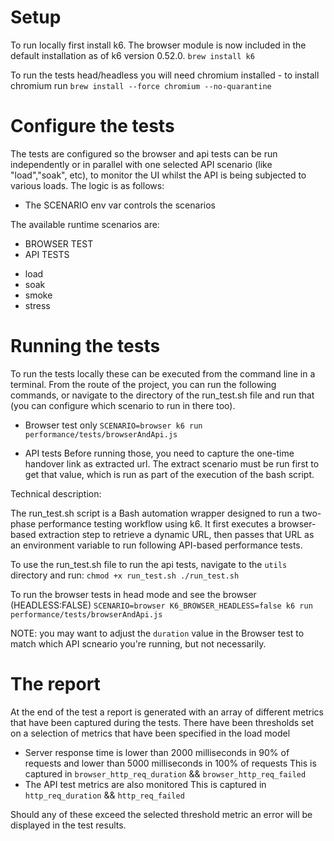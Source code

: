 # Setup
To run locally first install k6. The browser module is now included in the default installation as of k6 version 0.52.0.
`brew install k6`

To run the tests head/headless you will need chromium installed - to install chromium run
`brew install --force chromium --no-quarantine ` 

# Configure the tests
The tests are configured so the browser and api tests can be run independently or in parallel with one selected API scenario (like "load","soak", etc), to monitor the UI whilst the API is being subjected to various loads. The logic is as follows:
* The SCENARIO env var controls the scenarios
 
The available runtime scenarios are:
 
 - BROWSER TEST
 - API TESTS
 * load
 * soak
 * smoke
 * stress

# Running the tests
To run the tests locally these can be executed from the command line in a terminal. 
From the route of the project, you can run the following commands, or navigate to the directory of the run_test.sh file and run that (you can configure which scenario to run in there too).

- Browser test only
`SCENARIO=browser k6 run performance/tests/browserAndApi.js`

- API tests
Before running those, you need to capture the one-time handover link as  extracted url. The extract scenario must be run first to get that value, which is run as part of the execution of the bash script.

Technical description:

The run_test.sh script is a Bash automation wrapper designed to run a two-phase performance testing workflow using k6. It first executes a browser-based extraction step to retrieve a dynamic URL, then passes that URL as an environment variable to run following API-based performance tests.

To use the run_test.sh file to run the api tests, navigate to the `utils` directory and run:
`chmod +x run_test.sh
./run_test.sh`

To run the browser tests in head mode and see the browser (HEADLESS:FALSE)
`SCENARIO=browser K6_BROWSER_HEADLESS=false k6 run performance/tests/browserAndApi.js`

NOTE: you may want to adjust the `duration` value in the Browser test to match which API scneario you're running, but not necessarily.


# The report

At the end of the test a report is generated with an array of different metrics that have been captured during the tests. 
There have been thresholds set on a selection of metrics that have been specified in the load model 
* Server response time is lower than 2000 milliseconds in 90% of requests and lower than
5000 milliseconds in 100% of requests
This is captured in `browser_http_req_duration` && `browser_http_req_failed`
* The API test metrics are also monitored 
This is captured in `http_req_duration` && `http_req_failed`

Should any of these exceed the selected threshold metric an error will be displayed in the test results.